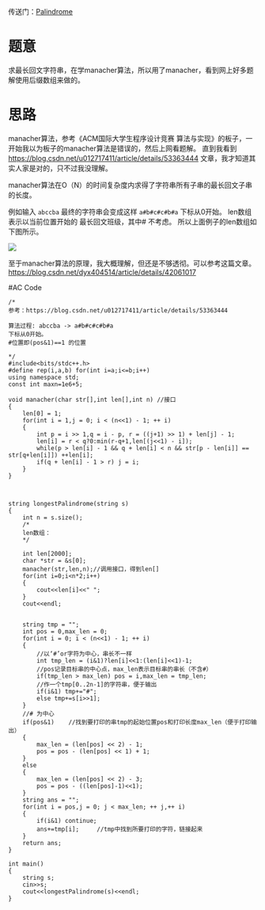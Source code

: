 传送门：[Palindrome](http://acm.timus.ru/problem.aspx?space=1&num=1297)

# 题意
求最长回文字符串，在学manacher算法，所以用了manacher，看到网上好多题解使用后缀数组来做的。

# 思路
manacher算法，参考《ACM国际大学生程序设计竞赛 算法与实现》的板子，一开始我以为板子的manacher算法是错误的，然后上网看题解。
直到我看到 https://blog.csdn.net/u012717411/article/details/53363444 文章，我才知道其实人家是对的，只不过我没理解。

manacher算法在O（N）的时间复杂度内求得了字符串所有子串的最长回文子串的长度。

例如输入
`abccba` 最终的字符串会变成这样 ` a#b#c#c#b#a `
下标从0开始。
len数组表示以当前位置开始的 最长回文班级，其中# 不考虑。
所以上面例子的len数组如下图所示。

![](https://img2018.cnblogs.com/blog/1484685/201810/1484685-20181016184642086-702944704.png)

至于manacher算法的原理，我大概理解，但还是不够透彻。可以参考这篇文章。
https://blog.csdn.net/dyx404514/article/details/42061017



#AC Code
```
/*
参考：https://blog.csdn.net/u012717411/article/details/53363444

算法过程: abccba -> a#b#c#c#b#a 
下标从0开始。
#位置即(pos&1)==1 的位置 

*/
#include<bits/stdc++.h>
#define rep(i,a,b) for(int i=a;i<=b;i++)
using namespace std;
const int maxn=1e6+5;

void manacher(char str[],int len[],int n) //接口
{
	len[0] = 1;
	for(int i = 1,j = 0; i < (n<<1) - 1; ++ i)
	{
		int p = i >> 1,q = i - p, r = ((j+1) >> 1) + len[j] - 1;
		len[i] = r < q?0:min(r-q+1,len[(j<<1) - i]);
		while(p > len[i] - 1 && q + len[i] < n && str[p - len[i]] == str[q+len[i]]) ++len[i];
		if(q + len[i] - 1 > r) j = i;
	}
}



string longestPalindrome(string s)
{
	int n = s.size();
	/*
	len数组：
	*/
	
	int len[2000];
	char *str = &s[0];
	manacher(str,len,n);//调用接口，得到len[]
	for(int i=0;i<n*2;i++)
	{
		cout<<len[i]<<" ";
	}
	cout<<endl;
	
	
	string tmp = "";
	int pos = 0,max_len = 0;
	for(int i = 0; i < (n<<1) - 1; ++ i)
	{
		//以‘#’or字符为中心，串长不一样
		int tmp_len = (i&1)?len[i]<<1:(len[i]<<1)-1; 
		//pos记录目标串的中心点，max_len表示目标串的串长（不含#）
		if(tmp_len > max_len) pos = i,max_len = tmp_len; 
		//作一个tmp[0..2n-1]的字符串，便于输出
		if(i&1) tmp+="#";
		else tmp+=s[i>>1];    
	}
	//# 为中心
	if(pos&1)    //找到要打印的串tmp的起始位置pos和打印长度max_len（便于打印输出）
	{
		max_len = (len[pos] << 2) - 1;
		pos = pos - (len[pos] << 1) + 1;
	}
	else
	{
		max_len = (len[pos] << 2) - 3;
		pos = pos - ((len[pos]-1)<<1);
	}
	string ans = "";
	for(int i = pos,j = 0; j < max_len; ++ j,++ i)
	{
		if(i&1) continue;
		ans+=tmp[i];     //tmp中找到所要打印的字符，链接起来
	}
	return ans;
}

int main()
{
	string s;
	cin>>s;
	cout<<longestPalindrome(s)<<endl;
}
```